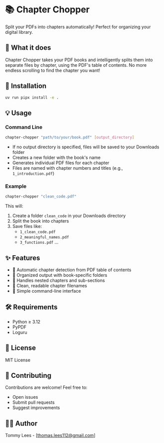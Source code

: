 # 📚 Chapter Chopper

Split your PDFs into chapters automatically! Perfect for organizing your digital library.

## 🎯 What it does

Chapter Chopper takes your PDF books and intelligently splits them into separate files by chapter, using the PDF's table of contents. No more endless scrolling to find the chapter you want!

## 🚀 Installation

```bash
uv run pipx install -e .
```

## 💡 Usage

### Command Line

```bash
chapter-chopper "path/to/your/book.pdf" [output_directory]
```

- If no output directory is specified, files will be saved to your Downloads folder
- Creates a new folder with the book's name
- Generates individual PDF files for each chapter
- Files are named with chapter numbers and titles (e.g., `1_introduction.pdf`)

### Example

```bash
chapter-chopper "clean_code.pdf"
```

This will:
1. Create a folder `clean_code` in your Downloads directory
2. Split the book into chapters
3. Save files like:
   - `1_clean_code.pdf`
   - `2_meaningful_names.pdf`
   - `3_functions.pdf`
   ...

## ✨ Features

- 📑 Automatic chapter detection from PDF table of contents
- 📁 Organized output with book-specific folders
- 🔄 Handles nested chapters and sub-sections
- 💫 Clean, readable chapter filenames
- 🎯 Simple command-line interface

## 🛠️ Requirements

- Python ≥ 3.12
- PyPDF
- Loguru

## 📝 License

MIT License

## 🤝 Contributing

Contributions are welcome! Feel free to:
- Open issues
- Submit pull requests
- Suggest improvements

## 🙋‍♂️ Author

Tommy Lees - [thomas.lees112@gmail.com]

